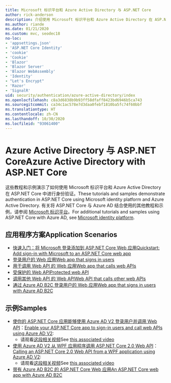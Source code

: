 ```yaml
---
title: Microsoft 标识平台和 Azure Active Directory 与 ASP.NET Core
author: rick-anderson
description: 介绍使用 Microsoft 标识平台和 Azure Active Directory 在 ASP.NET Core 对 Web 应用和 API 进行身份验证的相关主题。
ms.author: riande
ms.date: 01/21/2020
ms.custom: mvc, seodec18
no-loc:
- 'appsettings.json'
- 'ASP.NET Core Identity'
- 'cookie'
- 'Cookie'
- 'Blazor'
- 'Blazor Server'
- 'Blazor WebAssembly'
- 'Identity'
- "Let's Encrypt"
- 'Razor'
- 'SignalR'
uid: security/authentication/azure-active-directory/index
ms.openlocfilehash: c8a3d6838b9b93ff58dfaff8423bd6946b5ca743
ms.sourcegitcommit: ca34c1ac578e7d3daa0febf1810ba5fc74f60bbf
ms.translationtype: HT
ms.contentlocale: zh-CN
ms.lasthandoff: 10/30/2020
ms.locfileid: "93061400"
---
```

# <a name="azure-active-directory-with-aspnet-core"></a><span data-ttu-id="cb782-103">Azure Active Directory 与 ASP.NET Core</span><span class="sxs-lookup"><span data-stu-id="cb782-103">Azure Active Directory with ASP.NET Core</span></span>

<span data-ttu-id="cb782-104">这些教程和示例演示了如何使用 Microsoft 标识平台和 Azure Active Directory 在 ASP.NET Core 中进行身份验证。</span><span class="sxs-lookup"><span data-stu-id="cb782-104">These tutorials and samples demonstrate authentication in ASP.NET Core using Microsoft identity platform and Azure Active Directory.</span></span> <span data-ttu-id="cb782-105">有关将 ASP.NET Core 与 Azure AD 结合使用的其他教程和示例，请参阅 [Microsoft 标识平台](/azure/active-directory/develop/)。</span><span class="sxs-lookup"><span data-stu-id="cb782-105">For additional tutorials and samples using ASP.NET Core with Azure AD, see [Microsoft identity platform](/azure/active-directory/develop/).</span></span>

## <a name="application-scenarios"></a><span data-ttu-id="cb782-106">应用程序方案</span><span class="sxs-lookup"><span data-stu-id="cb782-106">Application Scenarios</span></span>

* [<span data-ttu-id="cb782-107">快速入门：将 Microsoft 登录添加到 ASP.NET Core Web 应用</span><span class="sxs-lookup"><span data-stu-id="cb782-107">Quickstart: Add sign-in with Microsoft to an ASP.NET Core web app</span></span>](/azure/active-directory/develop/quickstart-v2-aspnet-core-webapp)
* [<span data-ttu-id="cb782-108">登录用户的 Web 应用</span><span class="sxs-lookup"><span data-stu-id="cb782-108">Web app that signs in users</span></span>](/azure/active-directory/develop/scenario-web-app-sign-user-overview?tabs=aspnetcore)
* [<span data-ttu-id="cb782-109">用于调用 Web API 的 Web 应用</span><span class="sxs-lookup"><span data-stu-id="cb782-109">Web app that calls web APIs</span></span>](/azure/active-directory/develop/scenario-web-app-call-api-overview)
* [<span data-ttu-id="cb782-110">受保护的 Web API</span><span class="sxs-lookup"><span data-stu-id="cb782-110">Protected web API</span></span>](/azure/active-directory/develop/scenario-protected-web-api-overview)
* [<span data-ttu-id="cb782-111">调用其他 Web API 的 Web API</span><span class="sxs-lookup"><span data-stu-id="cb782-111">Web API that calls other web APIs</span></span>](/azure/active-directory/develop/scenario-web-api-call-api-overview)
* [<span data-ttu-id="cb782-112">通过 Azure AD B2C 登录用户的 Web 应用</span><span class="sxs-lookup"><span data-stu-id="cb782-112">Web app that signs in users with Azure AD B2C</span></span>](xref:security/authentication/azure-ad-b2c)

## <a name="samples"></a><span data-ttu-id="cb782-113">示例</span><span class="sxs-lookup"><span data-stu-id="cb782-113">Samples</span></span>

* <span data-ttu-id="cb782-114">[使你的 ASP.NET Core 应用能够使用 Azure AD V2 登录用户并调用 Web API](/samples/azure-samples/active-directory-aspnetcore-webapp-openidconnect-v2/enable-webapp-signin/)：</span><span class="sxs-lookup"><span data-stu-id="cb782-114">[Enable your ASP.NET Core app to sign-in users and call web APIs using Azure AD V2](/samples/azure-samples/active-directory-aspnetcore-webapp-openidconnect-v2/enable-webapp-signin/):</span></span> 
  * <span data-ttu-id="cb782-115">请观看[这段相关视频](https://channel9.msdn.com/Events/Build/2018/THR5001)</span><span class="sxs-lookup"><span data-stu-id="cb782-115">See [this associated video](https://channel9.msdn.com/Events/Build/2018/THR5001)</span></span>
* <span data-ttu-id="cb782-116">[使用 Azure AD V2 从 WPF 应用程序调用 ASP.NET Core 2.0 Web API](/samples/azure-samples/active-directory-dotnet-native-aspnetcore-v2/calling-an-aspnet-core-web-api-from-a-wpf-application-using-azure-ad-v2/)：</span><span class="sxs-lookup"><span data-stu-id="cb782-116">[Calling an ASP.NET Core 2.0 Web API from a WPF application using Azure AD V2](/samples/azure-samples/active-directory-dotnet-native-aspnetcore-v2/calling-an-aspnet-core-web-api-from-a-wpf-application-using-azure-ad-v2/):</span></span> 
  * <span data-ttu-id="cb782-117">请观看[这段相关视频](https://channel9.msdn.com/Events/Build/2018/THR5000)</span><span class="sxs-lookup"><span data-stu-id="cb782-117">See [this associated video](https://channel9.msdn.com/Events/Build/2018/THR5000)</span></span>
* [<span data-ttu-id="cb782-118">带有 Azure AD B2C 的 ASP.NET Core Web 应用</span><span class="sxs-lookup"><span data-stu-id="cb782-118">An ASP.NET Core web app with Azure AD B2C</span></span>](/samples/azure-samples/active-directory-b2c-dotnetcore-webapp/an-aspnet-core-web-app-with-azure-ad-b2c/)

